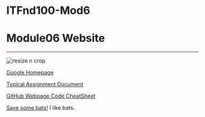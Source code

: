 # ITFnd100-Mod6

# Module06 Website
---

![resize n crop](https://user-images.githubusercontent.com/125520296/220206412-ddb407dc-a12b-4ae2-9280-b995d125d1ad.png)


[Google Homepage](https://www.google.com "Google's Homepage")

[Typical Assignment Document](https://github.com/rootrUW/ITFnd100-Mod06/blob/master/_A_Typical_Assignment_Document.pdf)

[GitHub Webpage Code CheatSheet](https://github.com/adam-p/markdown-here/wiki/Markdown-Cheatsheet)

[Save some bats!](https://www.batcon.org) I like bats.
